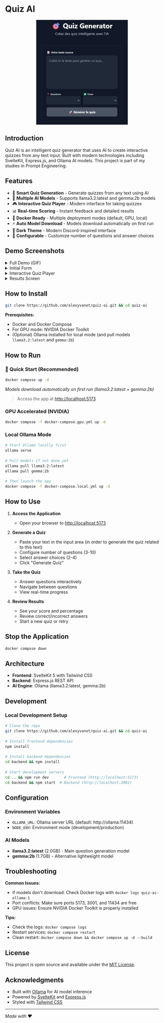 # Quiz AI

<div align="center">
  <img src="./src/lib/assets/demo_init.png" alt="Quiz AI Demo" width="300">
</div>

## Introduction

Quiz AI is an intelligent quiz generator that uses AI to create interactive quizzes from any text input. Built with modern technologies including SvelteKit, Express.js, and Ollama AI models. This project is part of my studies in Prompt Engineering.

## Features

- 🎯 **Smart Quiz Generation** - Generate quizzes from any text using AI
- 🤖 **Multiple AI Models** - Supports llama3.2:latest and gemma:2b models  
- 🎮 **Interactive Quiz Player** - Modern interface for taking quizzes
- 📊 **Real-time Scoring** - Instant feedback and detailed results
- 🐳 **Docker Ready** - Multiple deployment modes (default, GPU, local)
- ⚡ **Auto Model Download** - Models download automatically on first run
- 🌙 **Dark Theme** - Modern Discord-inspired interface
- 🔧 **Configurable** - Customize number of questions and answer choices

## Demo Screenshots
<details>
    <summary>Full Demo (GIF)</summary>
    <div align="center">
        <img src="./src/lib/assets/demo_quiz.gif" alt="Quiz AI Demo" width="600">
        <br>
        <a href="./prompts/story2.txt">Used text source here</a>
    </div>
</details>

<details>
    <summary>Initial Form</summary>
    <div align="center">
        <img src="./src/lib/assets/demo_init.png" alt="Quiz AI Initial Form" width="600">
        <br>
        <em>Input text and configure quiz settings</em>
    </div>
</details>

<details>
    <summary>Interactive Quiz Player</summary>
    <div align="center">
        <img src="./src/lib/assets/demo_player.png" alt="Quiz Player" width="600">
        <br>
        <em>Interactive quiz player with progress tracking</em>
    </div>
</details>

<details>
    <summary>Results Screen</summary>
    <div align="center">
        <img src="./src/lib/assets/demo_result.png" alt="Results Screen" width="600">
        <br>
        <em>Detailed results with score breakdown and answer review</em>
    </div>
</details>

## How to Install

```bash
git clone https://github.com/alexyvanot/quiz-ai.git && cd quiz-ai
```

**Prerequisites:**

- Docker and Docker Compose
- For GPU mode: NVIDIA Docker Toolkit
- (Optional) Ollama installed for local mode (and pull models `llama3.2:latest` and `gemma:2b`)

## How to Run

### 🚀 Quick Start (Recommended)

```bash
docker compose up -d
```
*Models download automatically on first run (llama3.2:latest + gemma:2b)*
> Access the app at [http://localhost:5173](http://localhost:5173)

### GPU Accelerated (NVIDIA)

```bash
docker compose -f docker-compose.gpu.yml up -d
```

### Local Ollama Mode

```bash
# Start Ollama locally first
ollama serve

# Pull models if not done yet
ollama pull llama3.2:latest
ollama pull gemma:2b

# Then launch the app
docker compose -f docker-compose.local.yml up -d
```

## How to Use

1. **Access the Application**
   - Open your browser to [http://localhost:5173](http://localhost:5173)

2. **Generate a Quiz**
   - Paste your text in the input area (in order to generate the quiz related to this text)
   - Configure number of questions (3-10)
   - Select answer choices (2-4)
   - Click "Generate Quiz"

3. **Take the Quiz**
   - Answer questions interactively
   - Navigate between questions
   - View real-time progress

4. **Review Results**
   - See your score and percentage
   - Review correct/incorrect answers
   - Start a new quiz or retry

## Stop the Application

```bash
docker compose down
```

## Architecture

- **Frontend**: SvelteKit 5 with Tailwind CSS
- **Backend**: Express.js REST API
- **AI Engine**: Ollama (llama3.2:latest, gemma:2b)

## Development

### Local Development Setup

```bash
# Clone the repo
git clone https://github.com/alexyvanot/quiz-ai.git && cd quiz-ai

# Install frontend dependencies
npm install

# Install backend dependencies
cd backend && npm install

# Start development servers
cd .. && npm run dev       # Frontend (http://localhost:5173)
cd backend && npm start  # Backend (http://localhost:3001)
```

## Configuration

### Environment Variables

- `OLLAMA_URL`: Ollama server URL (default: http://ollama:11434)
- `NODE_ENV`: Environment mode (development/production)

### AI Models

- **llama3.2:latest** (2.0GB) - Main question generation model
- **gemma:2b** (1.7GB) - Alternative lightweight model

## Troubleshooting

**Common Issues:**

- If models don't download: Check Docker logs with `docker logs quiz-ai-ollama-1`
- Port conflicts: Make sure ports 5173, 3001, and 11434 are free
- GPU issues: Ensure NVIDIA Docker Toolkit is properly installed

**Tips:**

- Check the logs: `docker compose logs`
- Restart services: `docker compose restart`
- Clean restart: `docker compose down && docker compose up -d --build`

## License

This project is open source and available under the [MIT License](LICENSE).

## Acknowledgments

- Built with [Ollama](https://ollama.com/) for AI model inference
- Powered by [SvelteKit](https://kit.svelte.dev/) and [Express.js](https://expressjs.com/)
- Styled with [Tailwind CSS](https://tailwindcss.com/)

---

*Made with ❤️*
